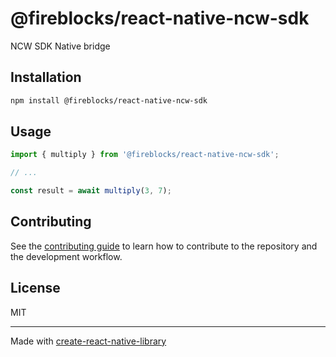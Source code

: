 # @fireblocks/react-native-ncw-sdk

 NCW SDK Native bridge

## Installation

```sh
npm install @fireblocks/react-native-ncw-sdk
```

## Usage

```js
import { multiply } from '@fireblocks/react-native-ncw-sdk';

// ...

const result = await multiply(3, 7);
```

## Contributing

See the [contributing guide](CONTRIBUTING.md) to learn how to contribute to the repository and the development workflow.

## License

MIT

---

Made with [create-react-native-library](https://github.com/callstack/react-native-builder-bob)
